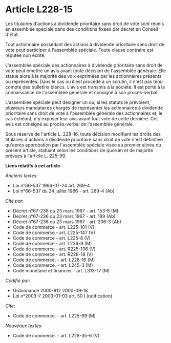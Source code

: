 # Article L228-15

Les titulaires d'actions à dividende prioritaire sans droit de vote sont réunis en assemblée spéciale dans des conditions
fixées par décret en Conseil d'Etat.

Tout actionnaire possédant des actions à dividende prioritaire sans droit de vote peut participer à l'assemblée spéciale.
Toute clause contraire est réputée non écrite.

L'assemblée spéciale des actionnaires à dividende prioritaire sans droit de vote peut émettre un avis avant toute décision de
l'assemblée générale. Elle statue alors à la majorité des voix exprimées par les actionnaires présents ou représentés. Dans
le cas ou il est procédé à un scrutin, il n'est pas tenu compte des bulletins blancs. L'avis est transmis à la société. Il
est porté à la connaissance de l'assemblée générale et consigné à son procès-verbal.

L'assemblée spéciale peut désigner un ou, si les statuts le prévoient, plusieurs mandataires chargés de représenter les
actionnaires à dividende prioritaire sans droit de vote à l'assemblée générale des actionnaires et, le cas échéant, d'y
exposer leur avis avant tout vote de cette dernière. Cet avis est consigné au procès-verbal de l'assemblée générale.

Sous réserve de l'article L. 228-16, toute décision modifiant les droits des titulaires d'actions à dividende prioritaire
sans droit de vote n'est définitive qu'après approbation par l'assemblée spéciale visée au premier alinéa du présent article,
statuant selon les conditions de quorum et de majorité prévues à l'article L. 225-99.

**Liens relatifs à cet article**

_Anciens textes_:

  - Loi n°66-537 1966-07-24 art. 269-4
  - Loi n°66-537 du 24 juillet 1966 - art. 269-4 (Ab)

_Cité par_:

  - Décret n°67-236 du 23 mars 1967 - art. 153-8 (M)
  - Décret n°67-236 du 23 mars 1967 - art. 169 (Ab)
  - Décret n°67-236 du 23 mars 1967 - art. 206-3 (Ab)
  - Code de commerce - art. L225-101 (V)
  - Code de commerce - art. L225-147 (V)
  - Code de commerce - art. L225-8 (V)
  - Code de commerce - art. L236-9 (M)
  - Code de commerce - art. R225-136 (V)
  - Code de commerce - art. R228-18 (V)
  - Code de commerce. - art. L228-16 (M)
  - Code de commerce. - art. L245-3 (M)
  - Code monétaire et financier - art. L313-17 (M)

_Codifié par_:

  - Ordonnance 2000-912 2000-09-18
  - Loi n°2003-7 2003-01-03 art. 50 I (ratification)

_Cite_:

  - Code de commerce. - art. L225-99 (M)

_Nouveaux textes_:

  - Code de commerce. - art. L228-35-6 (V)
